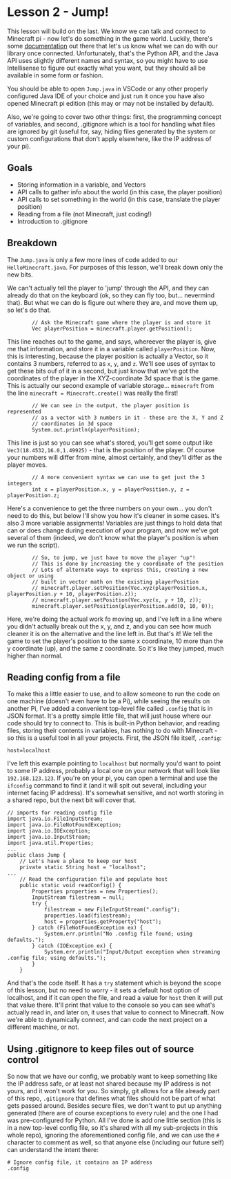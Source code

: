 # Lesson 2 - Jump!
This lesson will build on the last.  We know we can talk and connect to Minecraft pi - now let's do something in the game world.  Luckily, there's some [documentation](https://pimylifeup.com/minecraft-pi-edition-api-reference/) out there that let's us know what we can do with our library once connected.  Unfortunately, that's the Python API, and the Java API uses slightly different names and syntax, so you might have to use Intellisense to figure out exactly what you want, but they should all be available in some form or fashion.

You should be able to open `Jump.java` in VSCode or any other properly configured Java IDE of your choice and just run it once you have also opened Minecraft pi edition (this may or may not be installed by default).

Also, we're going to cover two other things: first, the programming concept of variables, and second, .gitignore which is a tool for handling what files are ignored by git (useful for, say, hiding files generated by the system or custom configurations that don't apply elsewhere, like the IP address of your pi).

## Goals
- Storing information in a variable, and Vectors
- API calls to gather info about the world (in this case, the player position)
- API calls to set something in the world (in this case, translate the player position)
- Reading from a file (not Minecraft, just coding!)
- Introduction to .gitignore

## Breakdown
The `Jump.java` is only a few more lines of code added to our `HelloMinecraft.java`.  For purposes of this lesson, we'll break down only the new bits.

We can't actually tell the player to 'jump' through the API, and they can already do that on the keyboard (ok, so they can fly too, but... nevermind that).  But what we can do is figure out where they are, and move them up, so let's do that.

```
        // Ask the Minecraft game where the player is and store it
        Vec playerPosition = minecraft.player.getPosition();
```

This line reaches out to the game, and says, whereever the player is, give me that information, and store it in a variable called `playerPosition`.  Now, this is interesting, because the player position is actually a Vector, so it contains 3 numbers, referred to as `x`, `y`, and `z`.  We'll see uses of syntax to get these bits ouf of it in a second, but just know that we've got the coordinates of the player in the XYZ-coordinate 3d space that is the game.  This is actually our second example of variable storage... `minecraft` from the line `minecraft = Minecraft.create()` was really the first!

```
        // We can see in the output, the player position is represented
        // as a vector with 3 numbers in it - these are the X, Y and Z
        // coordinates in 3d space
        System.out.println(playerPosition);
```

This line is just so you can see what's stored, you'll get some output like `Vec3(18.4532,16.0,1.49925)` - that is the position of the player.  Of course your numbers will differ from mine, almost certainly, and they'll differ as the player moves.

```
        // A more convenient syntax we can use to get just the 3 integers
        int x = playerPosition.x, y = playerPosition.y, z = playerPosition.z;
```

Here's a convenience to get the three numbers on your own... you don't need to do this, but below I'll show you how it's cleaner in some cases.  It's also 3 more variable assignments!  Variables are just things to hold data that can or does change during execution of your program, and now we've got several of them (indeed, we don't know what the player's position is when we run the script).

```
        // So, to jump, we just have to move the player "up"!
        // This is done by increasing the y coordinate of the position
        // Lots of alternate ways to express this, creating a new object or using
        // built in vector math on the existing playerPosition
        // minecraft.player.setPosition(Vec.xyz(playerPosition.x, playerPosition.y + 10, playerPosition.z));
        // minecraft.player.setPosition(Vec.xyz(x, y + 10, z));
        minecraft.player.setPosition(playerPosition.add(0, 10, 0));
```

Here, we're doing the actual work fo moving up, and I've left in a line where you didn't actually break out the x, y, and z, and you can see how much cleaner it is on the alternative and the line left in.  But that's it!  We tell the game to set the player's position to the same x coordinate, 10 more than the y coordinate (up), and the same z coordinate.  So it's like they jumped, much higher than normal.

## Reading config from a file
To make this a little easier to use, and to allow someone to run the code on one machine (doesn't even have to be a Pi), while seeing the results on another Pi, I've added a convenient top-level file called `.config` that is in JSON format.  It's a pretty simple little file, that will just house where our code should try to connect to.  This is built-in Python behavior, and reading files, storing their contents in variables, has nothing to do with Minecraft - so this is a useful tool in all your projects.  First, the JSON file itself, `.config`:

```
host=localhost
```
I've left this example pointing to `localhost` but normally you'd want to point to some IP address, probably a local one on your network that will look like `192.168.123.123`.  If you're on your pi, you can open a terminal and use the `ifconfig` command to find it (and it will spit out several, including your internet facing IP address).  It's somewhat sensitive, and not worth storing in a shared repo, but the next bit will cover that.

```
// imports for reading config file
import java.io.FileInputStream;
import java.io.FileNotFoundException;
import java.io.IOException;
import java.io.InputStream;
import java.util.Properties;
...
public class Jump {
    // Let's have a place to keep our host
    private static String host = "localhost";
...
    // Read the configuration file and populate host
    public static void readConfig() {
        Properties properties = new Properties();
        InputStream filestream = null;
        try {
            filestream = new FileInputStream(".config");
            properties.load(filestream);
            host = properties.getProperty("host");
        } catch (FileNotFoundException ex) {
            System.err.println("No .config file found; using defaults.");
        } catch (IOException ex) {
            System.err.println("Input/Output exception when streaming .config file; using defaults.");
        }
    }
```

And that's the code itself.  It has a `try` statement which is beyond the scope of this lesson, but no need to worry - it sets a default host option of localhost, and if it can open the file, and read a value for `host` then it will put that value there.  It'll print that value to the console so you can see what's actually read in, and later on, it uses that value to connect to Minecraft.  Now we're able to dynamically connect, and can code the next project on a different machine, or not.

## Using .gitignore to keep files out of source control

So now that we have our config, we probably want to keep something like the IP address safe, or at least not shared because my IP address is not yours, and it won't work for you.  So simply, git allows for a file already part of this repo, `.gitignore` that defines what files should not be part of what gets passed around.  Besides secure files, we don't want to put up anything generated (there are of course exceptions to every rule) and the one I had was pre-configured for Python.  All I've done is add one little section (this is in a new top-level config file, so it's shared with all my sub-projects in this whole repo), ignoring the aforementioned config file, and we can use the `#` character to comment as well, so that anyone else (including our future self) can understand the intent there:

```
# Ignore config file, it contains an IP address
.config
```